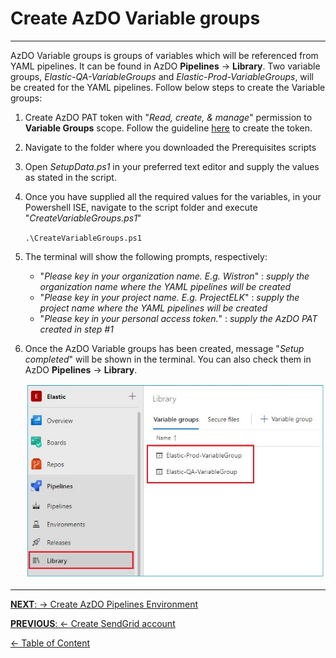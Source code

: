 # Create AzDO Variable groups
---

AzDO Variable groups is groups of variables which will be referenced from YAML pipelines. It can be found in AzDO **Pipelines** &rarr; **Library**. Two variable groups, _Elastic-QA-VariableGroups_ and _Elastic-Prod-VariableGroups_, will be created for the YAML pipelines.
Follow below steps to create the Variable groups:

1. Create AzDO PAT token with "_Read, create, & manage_" permission to **Variable Groups** scope. Follow the guideline [here](https://docs.microsoft.com/en-us/azure/devops/organizations/accounts/use-personal-access-tokens-to-authenticate?view=azure-devops&tabs=preview-page) to create the token.
2. Navigate to the folder where you downloaded the Prerequisites scripts
3. Open _SetupData.ps1_ in your preferred text editor and supply the values as stated in the script.
4. Once you have supplied all the required values for the variables, in your Powershell ISE, navigate to the script folder and execute "_CreateVariableGroups.ps1_"

   `.\CreateVariableGroups.ps1`

5. The terminal will show the following prompts, respectively:

   - "_Please key in your organization name. E.g. Wistron_" : _supply the organization name where the YAML pipelines will be created_
   - "_Please key in your project name. E.g. ProjectELK_" : _supply the project name where the YAML pipelines will be created_
   - "_Please key in your personal access token._" : _supply the AzDO PAT created in step #1_

6. Once the AzDO Variable groups has been created, message "_Setup completed_" will be shown in the terminal. You can also check them in AzDO **Pipelines** &rarr; **Library**.

   ![createdvariablegroups](Images/azdo_variablegroups.jpg)

---
[**NEXT**: &rarr; Create AzDO Pipelines Environment](CreateAzDOPipelineEnv.md)

[**PREVIOUS**: &larr; Create SendGrid account](CreateSendGridAccount.md)

[&larr; Table of Content](/Documents/DeploymentGuide/DeploymentGuide.md)
